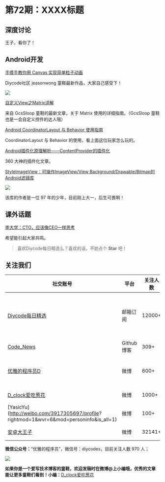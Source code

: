 # 第72期：XXXX标题

## 深度讨论

[]()

王子，看你了！

## Android开发

[手摸手教你用 Canvas 实现简单粒子动画](http://www.diycode.cc/topics/273)

Diycode社区 jeasonwong 童鞋最新作品，大家自己感受下！

![](https://raw.githubusercontent.com/jeasonwong/Particle/master/screenshots/particle.gif)

[自定义View之Matrix详解](http://www.gcssloop.com/2015/02/Matrix_Method/)

来自 GcsSloop 童鞋的最新文章，关于 Matrix 使用的详细指南。（GcsSloop 童鞋也是一会自定义控件的达人哦）

[Android CoordinatorLayout 与 Behavior 使用指南](http://www.jianshu.com/p/488283f74e69)

CoordinatorLayout 与 Behavior 的使用，看上面这位玩家怎么玩的。

[Android插件化原理解析——ContentProvider的插件化](http://weishu.me/2016/07/12/understand-plugin-framework-content-provider/)

360 大神的插件化文章。

[StyleImageView：可操作ImageView/View Background/Drawable/Bitmap的Android滤镜库](https://github.com/chengdazhi/StyleImageView)

![](https://github.com/chengdazhi/StyleImageView/raw/master/images/style_sample.gif)

该库的作者是一位 97 年的少年，目前刚上大一，后生可畏啊！

## 课外话题

[李大学：CTO，应该像CEO一样思考](http://mp.weixin.qq.com/s?__biz=MjM5MDE0Mjc4MA==&mid=2650993906&idx=1&sn=af06ec6930f7822f542a4594eb71011f&scene=1&srcid=0830ZEyIybq7sTNmuNv2pbGY#wechat_redirect)

希望能引起大家共鸣。

> 喜欢Diycode每日精选么？喜欢的话，不妨点个 **Star** 吧！

## 关注我们

| 社交账号  |  平台  | 关注人数 | 说明 |
| -------- | -------- | -------- | -------- |
| [Diycode每日精选](http://list.qq.com/cgi-bin/qf_invite?id=d469993d2c888e971c0fbb2309c4d84256968386b126b967)|   邮箱订阅  | 12000+ | 每日分享一次Android、iOS、Swfit技术干货  |
| [Code_News](https://github.com/DiyCodes/code_news) |    Github博客  |309+ | 每日邮件推送列表  |
| [优雅的程序员D](http://weibo.com/u/5891258264) |   微博  | 600+ | 官方微博，每日分享开源信息  |
| [D_clock爱吃葱花](http://weibo.com/u/2480694892)  |   微博  | 1000+ | 日报发起人  |
|[YasicYu](http://weibo.com/3917305697/profile? rightmod=1&wvr=6&mod=personinfo&is_all=1)  |   微博  | 100+ | 日报发起人  |
|[安卓大王子](http://weibo.com/apkbus/)   |   微博  | 32141+ | 日报发起人  |



**微信公众号：**“优雅的程序员”，微信号：diycodes，目前关注人数 970 人；

![](http://upload-images.jianshu.io/upload_images/1846413-b42abfa70f909099.jpg?imageMogr2/auto-orient/strip%7CimageView2/2/w/1240)

**如果你是一个爱写技术博客的童鞋，欢迎发稿时在微博@上小编哦，优秀的文章能让更多童鞋们看到！小编：**[D_clock爱吃葱花](http://weibo.com/2480694892/profile?rightmod=1&wvr=6&mod=personinfo&is_all=1)